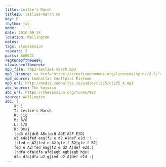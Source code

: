 ```yaml
---
title: Leslie's March
titleID: leslies-march.md
key: D
rhythm: jig
mode:
date: 2016-09-14
location: Wellington
notes:
tags: slowsession
repeats: 3 
parts: AABBCC 
regtuneoftheweek:
slowtuneoftheweek:
mp3_file: /mp3/leslies-march.mp3
mp3_licence: <a href="https://creativecommons.org/licenses/by-nc/2.5/">CC-BY-NC-2.5</a>
mp3_source: Comhaltas Ceoltóirí Éireann
mp3_url: http://media.comhaltas.ie/audio/cl225/cl225_4.mp3
abc_source: The Session
abc_url: https://thesession.org/tunes/987
source: Wellington
abc: |
    X: 1
    T: Leslie's March
    R: jig
    M: 6/8
    L: 1/8
    K: Dmaj
    |:d3 d3|dcB ABc|dcB AGF|A2F E2D|
    e3 ede|fed eag|f2 e d2 A|def e2d :|
    |:fed e A2|fed e A2|gfe f B2|gfe f B2|
    fed e A2|fed eag|f2 e d2 A|def e2d:|
    |:dfa dfa|dfa afd|egb egb|egb bge|
    dfa dfa|dfa a2 g|fed d2 A|def e2d :|
---
```

